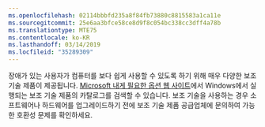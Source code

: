 ```yaml
---
ms.openlocfilehash: 02114bbbfd235a8f84fb73880c8815583a1ca11e
ms.sourcegitcommit: 25e6aa3bfce58ce8d9f8c054bc338cc3dff4a78b
ms.translationtype: MTE75
ms.contentlocale: ko-KR
ms.lasthandoff: 03/14/2019
ms.locfileid: "35289309"
---
```

장애가 있는 사용자가 컴퓨터를 보다 쉽게 사용할 수 있도록 하기 위해 매우 다양한 보조 기술 제품이 제공됩니다. [Microsoft 내게 필요한 옵션 웹 사이트](http://go.microsoft.com/fwlink/?LinkId=8431)에서 Windows에서 실행되는 보조 기술 제품의 카탈로그를 검색할 수 있습니다. 보조 기술을 사용하는 경우 소프트웨어나 하드웨어를 업그레이드하기 전에 보조 기술 제품 공급업체에 문의하여 가능한 호환성 문제를 확인하세요.